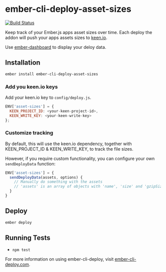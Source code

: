 # ember-cli-deploy-asset-sizes

[![Build Status](https://travis-ci.org/kiwiupover/ember-cli-deploy-asset-sizes.svg?branch=master)](https://travis-ci.org/kiwiupover/ember-cli-deploy-asset-sizes)


Keep track of your Ember.js apps asset sizes over time. Each deploy the addon will push your apps assets sizes to [keen.io](https://keen.io).

Use [ember-dashboard](https://github.com/kiwiupover/ember-dashboard) to display your deloy data.

## Installation

```sh
ember install ember-cli-deploy-asset-sizes
```

### Add you keen.io keys
Add your keen.io key to `config/deploy.js`.

```js
ENV['asset-sizes'] = {
  KEEN_PROJECT_ID: <your-keen-project-id>,
  KEEN_WRITE_KEY: <your-keen-write-key>
};
```

### Customize tracking

By default, this will use the keen.io dependency, together with KEEN_PROJECT_ID & KEEN_WRITE_KEY, 
to track the file sizes.

However, if you require custom functionality, you can configure your own `sendDeployData` function:

```js
ENV['asset-sizes'] = {
  sendDeployData(assets, options) {
    // Manually do something with the assets
    // 'assets' is an array of objects with 'name', 'size' and 'gzipSize'
  }
}
```

## Deploy

```sh
ember deploy
```

## Running Tests

* `npm test`


For more information on using ember-cli-deploy, visit [ember-cli-deploy.com](http://ember-cli-deploy.com/).
